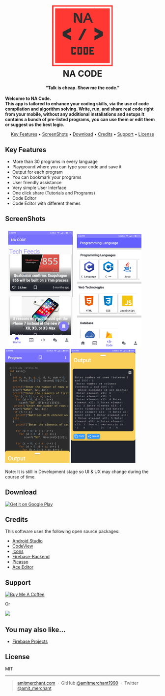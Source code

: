
<h1 align="center">
  <br><img src="https://github.com/narsimha-na/NACODE-v2/blob/master/NACODE%20logo.png" alt="Markdownify" width="200">
  <br>
  NA CODE
  <br>
</h1>

<h4 align="center">“Talk is cheap. Show me the code.” </h4>
<p><b>﻿Welcome to NA Code.<br>
This app is tailored to enhance your coding skills, via the use of code compilation and algorithm solving.
Write, run, and share real code right from your mobile, without any additional installations and setups
It contains a bunch of pre-listed programs, you can use them or edit them or suggest us the best logic. </b></p>

<p align="center">
  <a href="#key-features">Key Features</a> •
  <a href="#ScreenShots">ScreenShots</a> •
  <a href="#download">Download</a> •
  <a href="#credits">Credits</a> •
  <a href="#related">Support</a> •
  <a href="#license">License</a>
</p>


## Key Features

* More than 30 programs in every language
* Playground where you can type your code and save it
* Output for each program
* You can bookmark your programs
* User friendly assistance
* Very simple User Interface
* One click share (Tutorials and Programs)
* Code Editor
* Code Editor with different themes

## ScreenShots

<div>
  
  <img style="display: inline-block; margin: 10px;" height="370px" width="210px" src="https://github.com/narsimha-na/NACODE-v2/blob/master/DCIM/sc-2.png">
  <img style="display: inline-block;" height="370px" width="210px" src="https://github.com/narsimha-na/NACODE-v2/blob/master/DCIM/sc-3.png">
  <img style="display: inline-block;" height="370px" width="210px"  src="https://github.com/narsimha-na/NACODE-v2/blob/master/DCIM/sc-4.png">
  <img  style="display: inline-block;" height="370px" width="210px" src="https://github.com/narsimha-na/NACODE-v2/blob/master/DCIM/sc-5.png">
</div>
<br>
Note: It is still in Development stage so UI & UX may change during the course of time.


## Download
<div>
  <a href='https://play.google.com/store/apps/details?id=com.nacode.narsimha_na.myapplication&pcampaignid=MKT-Other-global-all-co-prtnr-py-PartBadge-Mar2515-1'><img alt='Get it on Google Play' src='https://play.google.com/intl/en_us/badges/images/generic/en_badge_web_generic.png'/></a>
</div>



## Credits

This software uses the following open source packages:

- [Android Studio](http://electron.atom.io/)
- [CodeView](https://nodejs.org/)
- [Icons](https://github.com/chjj/marked)
- [Firebase-Backend](http://showdownjs.github.io/showdown/)
- [Picasso](http://codemirror.net/)
- [Ace Editor](https://highlightjs.org/)


## Support

<a href="buymeacoff.ee/6G8zKV5iO" target="_blank"><img src="https://www.buymeacoffee.com/assets/img/custom_images/purple_img.png" alt="Buy Me A Coffee" style="height: 41px !important;width: 174px !important;box-shadow: 0px 3px 2px 0px rgba(190, 190, 190, 0.5) !important;-webkit-box-shadow: 0px 3px 2px 0px rgba(190, 190, 190, 0.5) !important;" ></a>

<p>Or</p> 

<a href="#">
  <img src="https://c5.patreon.com/external/logo/become_a_patron_button@2x.png" width="160">
</a>

## You may also like...

- [Firebase Projects](#)

## License

MIT

---

> [amitmerchant.com](https://www.amitmerchant.com) &nbsp;&middot;&nbsp;
> GitHub [@amitmerchant1990](https://github.com/amitmerchant1990) &nbsp;&middot;&nbsp;
> Twitter [@amit_merchant](https://twitter.com/amit_merchant)

